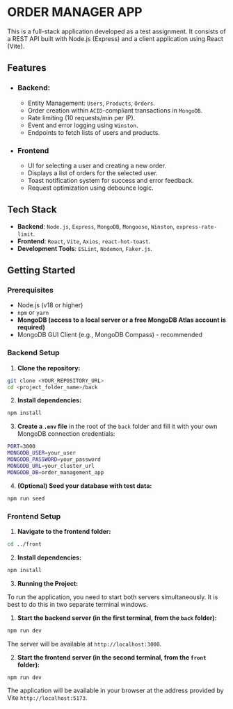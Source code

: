 # ORDER MANAGER APP

This is a full-stack application developed as a test assignment. It consists of a REST API built with Node.js (Express) and a client application using React (Vite).

## Features

- ### **Backend:**

  - Entity Management: `Users`, `Products`, `Orders`.
  - Order creation within `ACID`-compliant transactions in `MongoDB`.
  - Rate limiting (10 requests/min per IP).
  - Event and error logging using `Winston`.
  - Endpoints to fetch lists of users and products.

- ### **Frontend**

  - UI for selecting a user and creating a new order.
  - Displays a list of orders for the selected user.
  - Toast notification system for success and error feedback.
  - Request optimization using debounce logic.

## Tech Stack

- **Backend**: `Node.js`, `Express`, `MongoDB`, `Mongoose`, `Winston`, `express-rate-limit`.
- **Frontend**: `React`, `Vite`, `Axios`, `react-hot-toast`.
- **Development Tools**: `ESLint`, `Nodemon`, `Faker.js`.

## Getting Started

### Prerequisites

- Node.js (v18 or higher)
- `npm` or `yarn`
- **MongoDB (access to a local server or a free MongoDB Atlas account is required)**
- MongoDB GUI Client (e.g., MongoDB Compass) - recommended

### Backend Setup

1.  **Clone the repository:**

```bash
git clone <YOUR_REPOSITORY_URL>
cd <project_folder_name>/back
```

2. **Install dependencies:**

```bash
npm install
```

3.  **Create a `.env` file** in the root of the `back` folder and fill it with your own MongoDB connection credentials:

```bash
PORT=3000
MONGODB_USER=your_user
MONGODB_PASSWORD=your_password
MONGODB_URL=your_cluster_url
MONGODB_DB=order_management_app
```

4. **(Optional) Seed your database with test data:**

```bash
npm run seed
```

### Frontend Setup

1.  **Navigate to the frontend folder:**

```bash
cd ../front
```

2.  **Install dependencies:**

```bash
npm install
```

3.  **Running the Project:**

To run the application, you need to start both servers simultaneously. It is best to do this in two separate terminal windows.

1. **Start the backend server (in the first terminal, from the `back` folder):**

```bash
npm run dev
```

The server will be available at `http://localhost:3000`.

2. **Start the frontend server (in the second terminal, from the `front` folder):**

```bash
npm run dev
```

The application will be available in your browser at the address provided by Vite `http://localhost:5173`.
